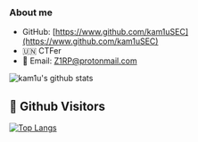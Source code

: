 ### About me

- GitHub: [https://www.github.com/kam1uSEC](https://www.github.com/kam1uSEC)
- 🇺🇳 CTFer 
- 📧 Email: Z1RP@protonmail.com


![kam1u's github stats](https://github-readme-stats.vercel.app/api?username=kam1uSEC)


## &#x1f92b; Github Visitors


[![Top Langs](https://profile-counter.glitch.me/kam1usec/count.svg)](https://github.com/kam1usec)
